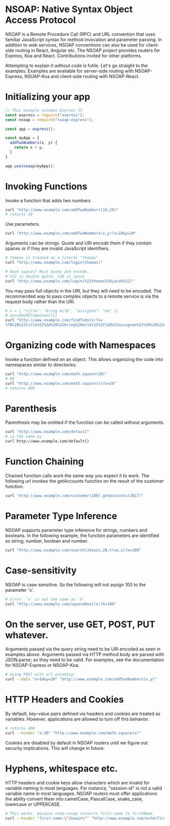 # NSOAP: Native Syntax Object Access Protocol

NSOAP is a Remote Procedure Call (RPC) and URL convention that uses familiar JavaScript syntax for method invocation and parameter passing. In addition to web services, NSOAP conventions can also be used for client-side routing in React, Angular etc. The NSOAP project provides routers for Express, Koa and React. Contributions invited for other platforms.  

Attempting to explain it without code is futile. Let's go straight to the examples. Examples are available for server-side routing with NSOAP-Express, NSOAP-Koa and client-side routing with NSOAP-React.

# Initializing your app

```javascript
// This example assumes Express JS
const express = require("express");
const nsoap = require("nsoap-express");

const app = express();

const myApp = {
  addTwoNumbers(x, y) {
    return x + y;
  }
}

app.use(nsoap(myApp));
```

# Invoking Functions

Invoke a function that adds two numbers

```bash
curl "http://www.example.com/addTwoNumbers(10,20)"
# returns 30
```

Use parameters.

```bash
curl "http://www.example.com/addTwoNumbers(x,y)?x=10&y=20"
```

Arguments can be strings. Quote and URI encode them if they contain spaces or if they are invalid JavaScript identifiers.

```bash
# thomas is treated as a literal "thomas"
curl "http://www.example.com/login(thomas)"

# Have spaces? Must quote and encode.
# %22 is double quote, %20 is space
curl "http://www.example.com/login(%22thomas%20jacob%22)"
```

You may pass full objects in the URI, but they will need to be encoded. The recommended way to pass complex objects to a remote service is via the request body rather than the URI.

```bash
# x = { "title": "bring milk", "assignee": "me" })
# encodeURIComponent(x)
curl "http://www.example.com/findTodo(x)?x=
%7B%20%22title%22%3A%20%22bring%20milk%22%2C%20%22assignee%22%3A%20%22me%22%20%7D"
```

# Organizing code with Namespaces

Invoke a function defined on an object.
This allows organizing the code into namespaces similar to directories.

```bash
curl "http://www.example.com/math.square(20)"
# OR
curl "http://www.example.com/math.square(x)?x=20"
# returns 400
```

# Parenthesis

Parenthesis may be omitted if the function can be called without arguments.

```bash
curl "http://www.example.com/default"
# is the same as
curl http://www.example.com/default()
```

# Function Chaining

Chained function calls work the same way you expect it to work.
The following url invokes the getAccounts function on the result of the customer function.
```bash
curl "http://www.example.com/customer(100).getAccounts(2017)"
```

# Parameter Type Inference

NSOAP supports parameter type inference for strings, numbers and booleans.
In the following example, the function parameters are identified as string, number, boolean and number.

```bash
curl "http://www.example.com/search(Jeswin,20,true,x)?x=100"
```

# Case-sensitivity

NSOAP is case-sensitive. So the following will not assign 100 to the parameter 'x'.
```bash
# Error. 'x' is not the same as 'X'
curl "http://www.example.com/squareRoot(x)?X=100"
```

# On the server, use GET, POST, PUT whatever.

Arguments passed via the query string need to be URI encoded as seen in examples above. Arguments passed via HTTP method body are parsed with JSON.parse; so they need to be valid. For examples, see the documentation for NSOAP-Express or NSOAP-Koa.

```bash
# Using POST with url encoding.
curl --data "x=10&y=20" "http://www.example.com/addTwoNumbers(x,y)"
```

# HTTP Headers and Cookies

By default, key-value pairs defined via headers and cookies are treated as variables.
However, applications are allowed to turn off this behavior.

```bash
# returns 400
curl --header "x:20" "http://www.example.com/math.square(x)"
```

Cookies are disabled by default in NSOAP routers until we figure out security implications.
This will change in future.

# Hyphens, whitespace etc.

HTTP headers and cookie keys allow characters which are invalid for variable naming in most languages. For instance, "session-id" is not a valid variable name in most languages. NSOAP routers must offer applications the ability convert them into camelCase, PascalCase, snake_case, lowercase or UPPERCASE.

```bash
# This works, because node-nsoap converts first-name to firstName
curl --header "first-name:\"Jeswin\"" "http://www.example.com/echo(firstName)"
```
